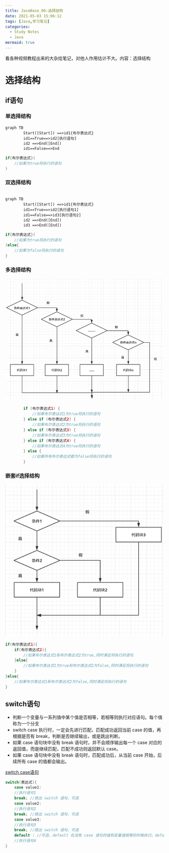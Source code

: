 ```yaml
---
title: JavaBase_06:选择结构
date: 2021-05-03 15:06:12
tags: [Java,学习笔记]
categories: 
  - Study Notes
  - Java
mermaid: true
---
```

看各种视频教程出来的大杂烩笔记，对他人作用估计不大。内容：选择结构
<!-- more -->

# 选择结构

## if语句

### 单选择结构

```mermaid
graph TB
        Start([Start]) ==>id1{布尔表达式}
        id1==True==>id2[执行语句]
        id2 ==>End([End])
        id1==False==>End

```


``` JAVA
if{布尔表达式}(
    //如果为true将执行的语句
)
```

### 双选择结构

```mermaid

graph TB
        Start([Start]) ==>id1{布尔表达式}
        id1==True==>id2[执行语句1]
        id1==False==>id3[执行语句2]
        id2 ==>End([End])
        id3 ==>End([End])

```


```JAVA
if{布尔表达式}(
    //如果为true将执行的语句
)else{
    //如果为false将执行的语句
}
```


### 多选择结构


![多选择结构](/img/img_JavaBase06_01.png)


```JAVA
        if (布尔表达式1) {
            //如果布尔表达式1为true将执行的语句
        } else if (布尔表达式2) {
            //如果布尔表达式2为true将执行的语句
        } else if (布尔表达式3) {
            //如果布尔表达式3为true将执行的语句
        } else if (布尔表达式4) {
            //如果布尔表达式4为true将执行的语句
        } else {
            //如果所有布尔表达式都为false将执行的语句
        }
```



### 嵌套if选择结构



![多选择结构](/img/img_JavaBase06_02.png)

```JAVA
if(布尔表达式1){
	if(布尔表达式2){
		//如果布尔表达式1和布尔表达式2为true,同时满足将执行的语句
	}else{
		//如果布尔表达式1为true和布尔表达式2为false,同时满足将执行的语句
	}
}else{
	//如果布尔表达式1和布尔表达式2为false,同时满足将执行的语句
}

```
## switch语句
- 判断一个变量与一系列值中某个值是否相等，若相等则执行对应语句。每个值称为一个分支
- switch case 执行时，一定会先进行匹配，匹配成功返回当前 case 的值，再根据是否有 break，判断是否继续输出，或是跳出判断。
- 如果 case 语句块中没有 break 语句时，并不会顺序输出每一个 case 对应的返回值，而是继续匹配，匹配不成功则返回默认 case。
- 如果 case 语句块中没有 break 语句时，匹配成功后，从当前 case 开始，后续所有 case 的值都会输出。


[switch case语句](https://www.runoob.com/java/java-switch-case.html)

```JAVA
switch(表达式){
    case value1:
    //执行语句1
    break; //跳出 switch 语句，可选
    case value2:
    //执行语句2
    break; //跳出 switch 语句，可选
    case value3:
    //执行语句3
    break; //跳出 switch 语句，可选
    default : //可选，default 在没有 case 语句的值和变量值相等的时候执行。default 分支不需要 break 语句。
    //执行语句4
}

```